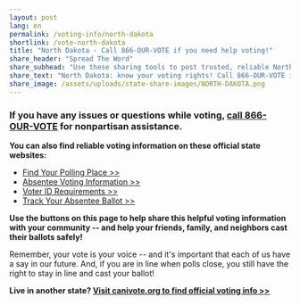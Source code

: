```yaml
---
layout: post
lang: en
permalink: /voting-info/north-dakota
shortlink: /vote-north-dakota
title: "North Dakota - Call 866-OUR-VOTE if you need help voting!"
share_header: "Spread The Word"
share_subhead: "Use these sharing tools to post trusted, reliable North Dakota voting information!"
share_text: "North Dakota: know your voting rights! Call 866-OUR-VOTE if you need help voting, or use these official resources."
share_image: /assets/uploads/state-share-images/NORTH-DAKOTA.png
---
```

### **If you have any issues or questions while voting, [call 866-OUR-VOTE](tel:8666878683) for nonpartisan assistance.**

**You can also find reliable voting information on these official state websites:**

* [Find Your Polling Place >>](https://vip.sos.nd.gov/WhereToVote.aspx?tab=AddressandVotingTimes)
* [Absentee Voting Information >>](http://www.nd.gov/sos/electvote/voting/voting-absentee.html)
* [Voter ID Requirements >>](https://vip.sos.nd.gov/IDRequirements.aspx?ptlhPKID=103&amp;ptlPKID=7)
* [Track Your Absentee Ballot >>](https://vip.sos.nd.gov/AbsenteeTracker.aspx)

**Use the buttons on this page to help share this helpful voting information with your community -- and help your friends, family, and neighbors cast their ballots safely!**

Remember, your vote is your voice -- and it's important that each of us have a say in our future. And, if you are in line when polls close, you still have the right to stay in line and cast your ballot!

**Live in another state? [Visit canivote.org to find official voting info >>](https://canivote.org)**